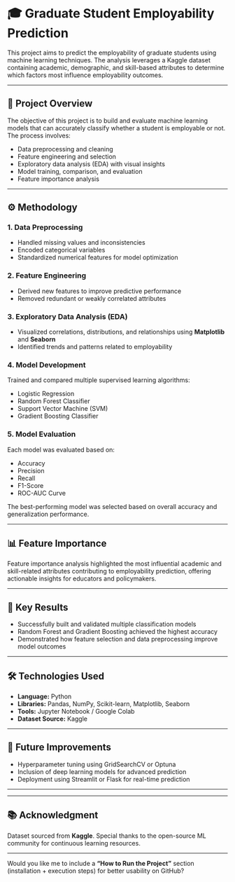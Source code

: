 # 🎓 Graduate Student Employability Prediction

This project aims to predict the employability of graduate students using machine learning techniques. The analysis leverages a Kaggle dataset containing academic, demographic, and skill-based attributes to determine which factors most influence employability outcomes.

---

## 🧭 Project Overview

The objective of this project is to build and evaluate machine learning models that can accurately classify whether a student is employable or not. The process involves:

* Data preprocessing and cleaning
* Feature engineering and selection
* Exploratory data analysis (EDA) with visual insights
* Model training, comparison, and evaluation
* Feature importance analysis

---

## ⚙️ Methodology

### 1. **Data Preprocessing**

* Handled missing values and inconsistencies
* Encoded categorical variables
* Standardized numerical features for model optimization

### 2. **Feature Engineering**

* Derived new features to improve predictive performance
* Removed redundant or weakly correlated attributes

### 3. **Exploratory Data Analysis (EDA)**

* Visualized correlations, distributions, and relationships using **Matplotlib** and **Seaborn**
* Identified trends and patterns related to employability

### 4. **Model Development**

Trained and compared multiple supervised learning algorithms:

* Logistic Regression
* Random Forest Classifier
* Support Vector Machine (SVM)
* Gradient Boosting Classifier

### 5. **Model Evaluation**

Each model was evaluated based on:

* Accuracy
* Precision
* Recall
* F1-Score
* ROC-AUC Curve

The best-performing model was selected based on overall accuracy and generalization performance.

---

## 📊 Feature Importance

Feature importance analysis highlighted the most influential academic and skill-related attributes contributing to employability prediction, offering actionable insights for educators and policymakers.

---

## 🧠 Key Results

* Successfully built and validated multiple classification models
* Random Forest and Gradient Boosting achieved the highest accuracy
* Demonstrated how feature selection and data preprocessing improve model outcomes

---

## 🛠️ Technologies Used

* **Language:** Python
* **Libraries:** Pandas, NumPy, Scikit-learn, Matplotlib, Seaborn
* **Tools:** Jupyter Notebook / Google Colab
* **Dataset Source:** Kaggle

---

## 🚀 Future Improvements

* Hyperparameter tuning using GridSearchCV or Optuna
* Inclusion of deep learning models for advanced prediction
* Deployment using Streamlit or Flask for real-time prediction

---

---

## 📚 Acknowledgment

Dataset sourced from **Kaggle**.
Special thanks to the open-source ML community for continuous learning resources.

---

Would you like me to include a **“How to Run the Project”** section (installation + execution steps) for better usability on GitHub?
